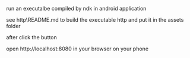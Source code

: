 run an executalbe compiled by ndk in android application

see http\README.md to build the executable http and put it in the assets folder

after click the button

open http://localhost:8080 in your browser on your phone
